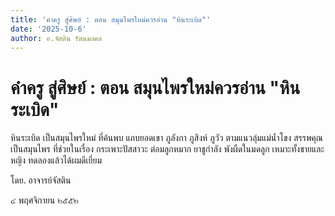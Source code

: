 ```yaml
---
title: 'คำครู สู่ศิษย์ : ตอน สมุนไพรใหม่ควรอ่าน "หินระเบิด"'
date: '2025-10-6'
author: อ.จัสติน รัตนมงคล
---
```


# คำครู สู่ศิษย์ : ตอน สมุนไพรใหม่ควรอ่าน "หินระเบิด"

หินระเบิด เป็นสมุนไพรใหม่ ที่ค้นพบ แถบยอดเขา ภูลังกา ภูสิงห์ ภูวัว ตามแนวลุ่มแม่น้ำโขง สรรพคุณ เป็นสมุนไพร ที่ช่วยในเรื่อง กระเพาะปัสสาวะ ต่อมลูกหมาก ยาชูกำลัง พังผืดในมดลูก เหมาะทั้งชายและหญิง ทดลองแล้วได้ผมดีเยี่ยม

โดย. อาจารย์จัสติน

๔ พฤศจิกายน ๒๕๕๒
